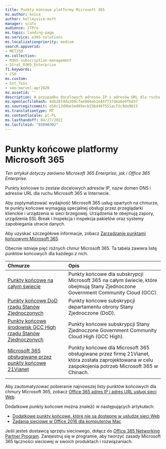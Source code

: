 ```yaml
---
title: Punkty końcowe platformy Microsoft 365
ms.author: kvice
author: kelleyvice-msft
manager: scotv
audience: ITPro
ms.topic: landing-page
ms.service: o365-solutions
ms.localizationpriority: medium
search.appverid:
- MET150
ms.collection:
- M365-subscription-management
- Strat_O365_Enterprise
f1.keywords:
- CSH
ms.custom:
- Ent_TLGs
- seo-marvel-apr2020
ms.assetid: ''
description: W przypadku docelowych adresów IP i adresów URL dla ruchu Microsoft 365 użyj tej listy artykułów dotyczących internetowych punktów końcowych różnych chmur Microsoft 365.
ms.openlocfilehash: 44b28fdda30dcfee904eb1e447f37dea6e9fbd3f
ms.sourcegitcommit: e50c13d9be3ed05ecb156d497551acf2c9da9015
ms.translationtype: MT
ms.contentlocale: pl-PL
ms.lasthandoff: 04/27/2022
ms.locfileid: "65090302"
---
```

# <a name="microsoft-365-endpoints"></a>Punkty końcowe platformy Microsoft 365

*Ten artykuł dotyczy zarówno Microsoft 365 Enterprise, jak i Office 365 Enterprise.*

Punkty końcowe to zestaw docelowych adresów IP, nazw domen DNS i adresów URL dla ruchu Microsoft 365 w Internecie. 

Aby zoptymalizować wydajność Microsoft 365 usług opartych na chmurze, te punkty końcowe wymagają specjalnej obsługi przez przeglądarki klienckie i urządzenia w sieci brzegowej. Urządzenia te obejmują zapory, urządzenia SSL Break i Inspekcja i inspekcja pakietów oraz systemy zapobiegania utracie danych.

Aby uzyskać szczegółowe informacje, zobacz [Zarządzanie punktami końcowymi Microsoft 365](managing-office-365-endpoints.md).

Obecnie istnieje pięć różnych chmur Microsoft 365. Ta tabela zawiera listę punktów końcowych dla każdego z nich.

| Chmurze | Opis |
|:-------|:-----|
| [Punkty końcowe na całym świecie](urls-and-ip-address-ranges.md) | Punkty końcowe dla subskrypcji Microsoft 365 na całym świecie, które obejmują Stany Zjednoczone Government Community Cloud (GCC). |
| [Punkty końcowe DoD rządu Stanów Zjednoczonych](microsoft-365-u-s-government-dod-endpoints.md) | Punkty końcowe subskrypcji departamentu obrony Stany Zjednoczone (DoD). |
| [Punkty końcowe środowisk GCC High rządu Stanów Zjednoczonych](microsoft-365-u-s-government-gcc-high-endpoints.md) | Punkty końcowe subskrypcji Stany Zjednoczone Government Community Cloud High (GCC High). |
| [Microsoft 365 obsługiwane przez punkty końcowe 21Vianet](urls-and-ip-address-ranges-21vianet.md) | Punkty końcowe dla Microsoft 365 obsługiwane przez firmę 21Vianet, która została zaprojektowana w celu zaspokojenia potrzeb Microsoft 365 w Chinach. |
|||

Aby zautomatyzować pobieranie najnowszej listy punktów końcowych dla chmury Microsoft 365, zobacz [Office 365 adres IP i adres URL usługi sieci Web](microsoft-365-ip-web-service.md).

Dodatkowe punkty końcowe można znaleźć w następujących artykułach:

- [Dodatkowe punkty końcowe, które nie są dostępne w usłudze sieci Web](additional-office365-ip-addresses-and-urls.md)
- [Żądania sieciowe w Office 2016 dla komputerów Mac](network-requests-in-office-2016-for-mac.md)

Jeśli jesteś dostawcą sprzętu sieciowego, dołącz do [Office 365 Networking Partner Program](microsoft-365-networking-partner-program.md). Zarejestruj się w programie, aby tworzyć zasady Microsoft 365 łączności sieciowej w swoich produktach i rozwiązaniach. 

